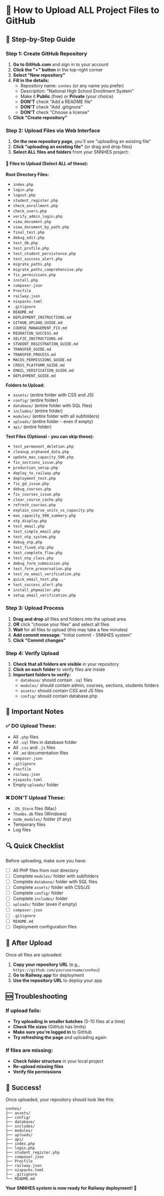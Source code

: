 # 📁 How to Upload ALL Project Files to GitHub

## 🎯 Step-by-Step Guide

### Step 1: Create GitHub Repository
1. **Go to GitHub.com** and sign in to your account
2. **Click the "+" button** in the top-right corner
3. **Select "New repository"**
4. **Fill in the details:**
   - Repository name: `snnhes` (or any name you prefer)
   - Description: "National High School Enrollment System"
   - Make it **Public** (free) or **Private** (your choice)
   - **DON'T** check "Add a README file"
   - **DON'T** check "Add .gitignore"
   - **DON'T** check "Choose a license"
5. **Click "Create repository"**

### Step 2: Upload Files via Web Interface
1. **On the new repository page**, you'll see "uploading an existing file"
2. **Click "uploading an existing file"** (or drag and drop files)
3. **Select ALL files and folders** from your SNNHES project:

#### 📂 Files to Upload (Select ALL of these):

**Root Directory Files:**
- `index.php`
- `login.php`
- `logout.php`
- `student_register.php`
- `check_enrollment.php`
- `check_users.php`
- `verify_admin_login.php`
- `view_document.php`
- `view_document_by_path.php`
- `final_test.php`
- `debug_edit.php`
- `test_db.php`
- `test_profile.php`
- `test_student_persistence.php`
- `test_success_alert.php`
- `migrate_paths.php`
- `migrate_paths_comprehensive.php`
- `fix_permissions.php`
- `install.php`
- `composer.json`
- `Procfile`
- `railway.json`
- `nixpacks.toml`
- `.gitignore`
- `README.md`
- `DEPLOYMENT_INSTRUCTIONS.md`
- `GITHUB_UPLOAD_GUIDE.md`
- `COURSE_MANAGEMENT_FIX.md`
- `MIGRATION_SUCCESS.md`
- `SELFIE_INSTRUCTIONS.md`
- `STUDENT_REGISTRATION_GUIDE.md`
- `TRANSFER_GUIDE.md`
- `TRANSFER_PROCESS.md`
- `MACOS_PERMISSIONS_GUIDE.md`
- `CROSS_PLATFORM_GUIDE.md`
- `EMAIL_VERIFICATION_GUIDE.md`
- `DEPLOYMENT_GUIDE.md`

**Folders to Upload:**
- `assets/` (entire folder with CSS and JS)
- `config/` (entire folder)
- `database/` (entire folder with SQL files)
- `includes/` (entire folder)
- `modules/` (entire folder with all subfolders)
- `uploads/` (entire folder - even if empty)
- `api/` (entire folder)

**Test Files (Optional - you can skip these):**
- `test_permanent_deletion.php`
- `cleanup_orphaned_data.php`
- `update_max_capacity_500.php`
- `fix_sections_issue.php`
- `production_setup.php`
- `deploy_to_railway.php`
- `deployment_test.php`
- `fix_gd_issue.php`
- `debug_courses.php`
- `fix_courses_issue.php`
- `clear_course_cache.php`
- `refresh_courses.php`
- `explain_course_units_vs_capacity.php`
- `max_capacity_500_summary.php`
- `otp_display.php`
- `test_email.php`
- `test_simple_email.php`
- `test_otp_system.php`
- `debug_otp.php`
- `test_fixed_otp.php`
- `test_complete_flow.php`
- `test_otp_class.php`
- `debug_form_submission.php`
- `test_form_preservation.php`
- `test_no_email_verification.php`
- `quick_email_test.php`
- `test_success_alert.php`
- `install_phpmailer.php`
- `setup_email_verification.php`

### Step 3: Upload Process
1. **Drag and drop** all files and folders into the upload area
2. **OR** click "choose your files" and select all files
3. **Wait** for all files to upload (this may take a few minutes)
4. **Add commit message**: "Initial commit - SNNHES system"
5. **Click "Commit changes"**

### Step 4: Verify Upload
1. **Check that all folders are visible** in your repository
2. **Click on each folder** to verify files are inside
3. **Important folders to verify:**
   - `database/` should contain `.sql` files
   - `modules/` should contain admin, courses, sections, students folders
   - `assets/` should contain CSS and JS files
   - `config/` should contain database.php

## 🚨 Important Notes

### ✅ DO Upload These:
- All `.php` files
- All `.sql` files in database folder
- All `.css` and `.js` files
- All `.md` documentation files
- `composer.json`
- `.gitignore`
- `Procfile`
- `railway.json`
- `nixpacks.toml`
- Empty `uploads/` folder

### ❌ DON'T Upload These:
- `.DS_Store` files (Mac)
- `Thumbs.db` files (Windows)
- `node_modules/` folder (if any)
- Temporary files
- Log files

## 🔍 Quick Checklist

Before uploading, make sure you have:
- [ ] All PHP files from root directory
- [ ] Complete `modules/` folder with subfolders
- [ ] Complete `database/` folder with SQL files
- [ ] Complete `assets/` folder with CSS/JS
- [ ] Complete `config/` folder
- [ ] Complete `includes/` folder
- [ ] `uploads/` folder (even if empty)
- [ ] `composer.json`
- [ ] `.gitignore`
- [ ] `README.md`
- [ ] Deployment configuration files

## 🎯 After Upload

Once all files are uploaded:
1. **Copy your repository URL** (e.g., `https://github.com/yourusername/snnhes`)
2. **Go to Railway.app** for deployment
3. **Use the repository URL** to deploy your app

## 🆘 Troubleshooting

### If upload fails:
- **Try uploading in smaller batches** (5-10 files at a time)
- **Check file sizes** (GitHub has limits)
- **Make sure you're logged in** to GitHub
- **Try refreshing the page** and uploading again

### If files are missing:
- **Check folder structure** in your local project
- **Re-upload missing files**
- **Verify file permissions**

## 🎉 Success!

Once uploaded, your repository should look like this:
```
snnhes/
├── assets/
├── config/
├── database/
├── includes/
├── modules/
├── uploads/
├── api/
├── index.php
├── login.php
├── student_register.php
├── composer.json
├── Procfile
├── railway.json
├── nixpacks.toml
├── .gitignore
└── README.md
```

**Your SNNHES system is now ready for Railway deployment!** 🚀
